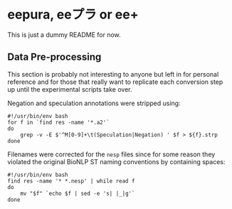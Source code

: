 # eepura, eeプラ or ee+ #

This is just a dummy README for now.

## Data Pre-processing ##

This section is probably not interesting to anyone but left in for personal
reference and for those that really want to replicate each conversion step up
until the experimental scripts take over.

Negation and speculation annotations were stripped using:

    #!/usr/bin/env bash
    for f in `find res -name '*.a2'`
    do
        grep -v -E $'^M[0-9]+\t(Speculation|Negation) ' $f > ${f}.strp
    done

Filenames were corrected for the `nesp` files since for some reason they
violated the original BioNLP ST naming conventions by containing spaces:

    #!/usr/bin/env bash
    find res -name '* *.nesp' | while read f
    do
        mv "$f" `echo $f | sed -e 's| |_|g'`
    done
